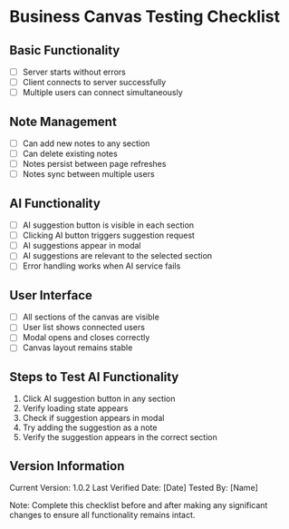 # Business Canvas Testing Checklist

## Basic Functionality
- [ ] Server starts without errors
- [ ] Client connects to server successfully
- [ ] Multiple users can connect simultaneously

## Note Management
- [ ] Can add new notes to any section
- [ ] Can delete existing notes
- [ ] Notes persist between page refreshes
- [ ] Notes sync between multiple users

## AI Functionality
- [ ] AI suggestion button is visible in each section
- [ ] Clicking AI button triggers suggestion request
- [ ] AI suggestions appear in modal
- [ ] AI suggestions are relevant to the selected section
- [ ] Error handling works when AI service fails

## User Interface
- [ ] All sections of the canvas are visible
- [ ] User list shows connected users
- [ ] Modal opens and closes correctly
- [ ] Canvas layout remains stable

## Steps to Test AI Functionality
1. Click AI suggestion button in any section
2. Verify loading state appears
3. Check if suggestion appears in modal
4. Try adding the suggestion as a note
5. Verify the suggestion appears in the correct section

## Version Information
Current Version: 1.0.2
Last Verified Date: [Date]
Tested By: [Name]

Note: Complete this checklist before and after making any significant changes to ensure all functionality remains intact.
